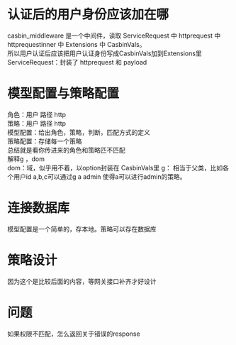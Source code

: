 # 认证后的用户身份应该加在哪
casbin_middleware 是一个中间件，读取 ServiceRequest 中 httprequest 中 httprequestinner 中 Extensions 中 CasbinVals。  
所以用户认证后应该把用户认证身份写成CasbinVals加到Extensions里  
ServiceRequest：封装了 httprequest 和 payload  
# 模型配置与策略配置
角色：用户 路径 http  
策略：用户 路径 http  
模型配置：给出角色，策略，判断，匹配方式的定义    
策略配置：存储每一个策略  
总结就是看你传进来的角色和策略匹不匹配    
解释g ，dom  
dom：域，似乎用不着，以option封装在 CasbinVals里
g： 相当于父类，比如各个用户id a,b,c可以通过g a admin 使得a可以进行admin的策略。
# 连接数据库
模型配置是一个简单的，存本地。策略可以存在数据库
# 策略设计
因为这个是比较后面的内容，等网关接口补齐才好设计
# 问题
如果权限不匹配，怎么返回关于错误的response

